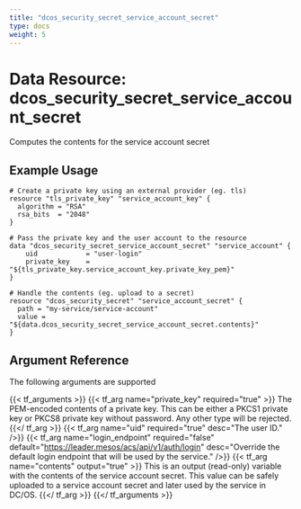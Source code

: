 ```yaml
---
title: "dcos_security_secret_service_account_secret"
type: docs
weight: 5
---
```


# Data Resource: dcos_security_secret_service_account_secret
Computes the contents for the service account secret

## Example Usage
```hcl
# Create a private key using an external provider (eg. tls)
resource "tls_private_key" "service_account_key" {
  algorithm = "RSA"
  rsa_bits  = "2048"
}

# Pass the private key and the user account to the resource
data "dcos_security_secret_service_account_secret" "service_account" {
    uid            = "user-login"
    private_key    = "${tls_private_key.service_account_key.private_key_pem}"
}

# Handle the contents (eg. upload to a secret)
resource "dcos_security_secret" "service_account_secret" {
  path = "my-service/service-account"
  value = "${data.dcos_security_secret_service_account_secret.contents}"
}
```

## Argument Reference
The following arguments are supported

{{< tf_arguments >}}
    {{< tf_arg name="private_key" required="true" >}}
        The PEM-encoded contents of a private key. This can be either a PKCS1 private key or PKCS8 private key without password. Any other type will be rejected.
    {{</ tf_arg >}}
    {{< tf_arg name="uid" required="true" desc="The user ID." />}}
    {{< tf_arg name="login_endpoint" required="false" default="https://leader.mesos/acs/api/v1/auth/login" desc="Override the default login endpoint that will be used by the service." />}}
    {{< tf_arg name="contents" output="true" >}}
        This is an output (read-only) variable with the contents of the service account secret. This value can be safely uploaded to a service account secret and later used by the service in DC/OS.
    {{</ tf_arg >}}
{{</ tf_arguments >}}
